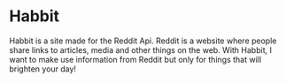 # Habbit
Habbit is a site made for the Reddit Api. Reddit is a website where people share links to articles, media and other things on the web. With Habbit, I want to make use information from Reddit but only for things that will brighten your day!
